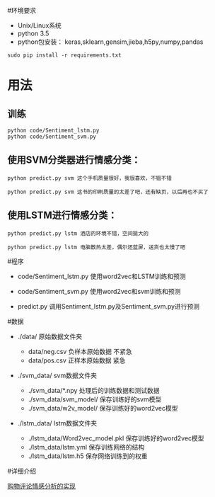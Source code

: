 #环境要求
- Unix/Linux系统
- python 3.5
- python包安装： keras,sklearn,gensim,jieba,h5py,numpy,pandas
```
sudo pip install -r requirements.txt
```
# 用法

## 训练
```
python code/Sentiment_lstm.py
python code/Sentiment_svm.py
```

## 使用SVM分类器进行情感分类：
```
python predict.py svm 这个手机质量很好，我很喜欢，不错不错

```
```
python predict.py svm 这书的印刷质量的太差了吧，还有缺页，以后再也不买了

```

## 使用LSTM进行情感分类：
```
python predict.py lstm 酒店的环境不错，空间挺大的
```
```
python predict.py lstm 电脑散热太差，偶尔还蓝屏，送货也太慢了吧
```
#程序
- code/Sentiment_lstm.py 使用word2vec和LSTM训练和预测

- code/Sentiment_svm.py  使用word2vec和svm训练和预测
- predict.py  调用Sentiment_lstm.py及Sentiment_svm.py进行预测

#数据
- ./data/ 原始数据文件夹
  - data/neg.csv 负样本原始数据 不紧急
  - data/pos.csv 正样本原始数据 紧急

- ./svm_data/ svm数据文件夹
  - ./svm_data/\*.npy 处理后的训练数据和测试数据
  - ./svm_data/svm_model/ 保存训练好的svm模型
  - ./svm_data/w2v_model/ 保存训练好的word2vec模型


- ./lstm_data/ lstm数据文件夹
  - ./lstm_data/Word2vec_model.pkl 保存训练好的word2vec模型
  - ./lstm_data/lstm.yml  保存训练网络的结构
  - ./lstm_data/lstm.h5  保存网络训练到的权重
  
#详细介绍

[购物评论情感分析的实现](http://buptldy.github.io/2016/07/20/2016-07-20-sentiment%20analysis/)
